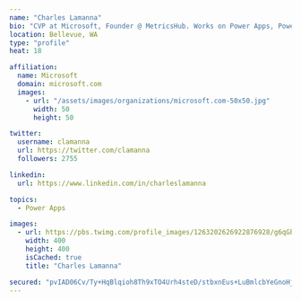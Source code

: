 ```yaml
---
name: "Charles Lamanna"
bio: "CVP at Microsoft, Founder @ MetricsHub. Works on Power Apps, Power Automate, Power Virtual Agent, Common Data Service and Dynamics 365."
location: Bellevue, WA
type: "profile"
heat: 18

affiliation:
  name: Microsoft
  domain: microsoft.com
  images:
    - url: "/assets/images/organizations/microsoft.com-50x50.jpg"
      width: 50
      height: 50

twitter:
  username: clamanna
  url: https://twitter.com/clamanna
  followers: 2755

linkedin:
  url: https://www.linkedin.com/in/charleslamanna

topics:
  - Power Apps

images:
  - url: https://pbs.twimg.com/profile_images/1263202626922876928/g6qGbHZ-_400x400.jpg
    width: 400
    height: 400
    isCached: true
    title: "Charles Lamanna"

secured: "pvIAD06Cv/Ty+HqBlqioh8Th9xTO4Urh4steD/stbxnEus+LuBmlcbYeGnoHjhAi/TSrCLEM5bR65hkvQTRZuDlVhiltsdSn/IU/pgXELlvmu63N4o2Sz+3vfEbCIaxKBHHrW/tB9KAUSj8Bp8DbXi+WzVHCRgdfBwawPd2kWuyLkWfoO1jRvEh+cmiefM64NNDek/FWlzFLvK1n8XZWm5C1jObt5amBdi6KlpIWcFjFA43akIt12i5vtBRH+45pTtP+hDPEuFyactImdJUaxmJ26B+mM1IQ5snhpQihBpWFuGjlQl6HWelRHwH3Nbtnf6rvQ5XZ1VLP+S35mpTban9ftHxgW2JFGuaTF4VdQeNarqe+sLvI2RmNUZCOBLEkTf+c2emH7NfV7duM7S9g3nKI7xsXkt96NEQz3sCVo5Q=;SU9w/hyJmdVZJdTc7AfCPA=="
---
```



